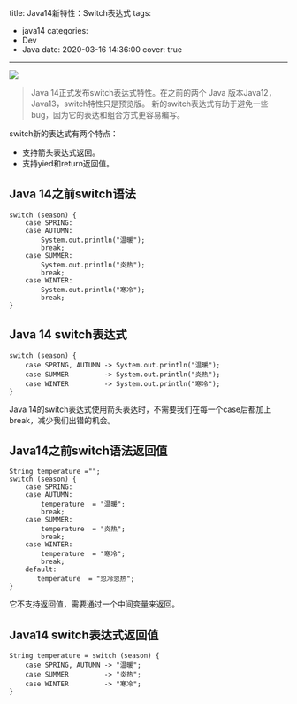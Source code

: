 title: Java14新特性：Switch表达式
tags:
  - java14
categories:
  - Dev
  - Java
date: 2020-03-16 14:36:00
cover: true

---

![](https://cdn.jsdelivr.net/gh/coder-lida/CDN/img/java.png)
<!-- more -->
>Java 14正式发布switch表达式特性。在之前的两个 Java 版本Java12，Java13，switch特性只是预览版。
新的switch表达式有助于避免一些bug，因为它的表达和组合方式更容易编写。

switch新的表达式有两个特点：
* 支持箭头表达式返回。
* 支持yied和return返回值。
## Java 14之前switch语法
```
switch (season) {
    case SPRING:
    case AUTUMN:
        System.out.println("温暖");
        break;
    case SUMMER:
        System.out.println("炎热");
        break;
    case WINTER:
        System.out.println("寒冷");
        break;
}
```

## Java 14 switch表达式
```
switch (season) {
    case SPRING, AUTUMN -> System.out.println("温暖");
    case SUMMER         -> System.out.println("炎热");
    case WINTER         -> System.out.println("寒冷");
}
```
Java 14的switch表达式使用箭头表达时，不需要我们在每一个case后都加上break，减少我们出错的机会。

## Java14之前switch语法返回值
```
String temperature ="";
switch (season) {
    case SPRING:
    case AUTUMN:
        temperature  = "温暖";
        break;
    case SUMMER:
        temperature  = "炎热";
        break;
    case WINTER:
        temperature  = "寒冷";
        break;
    default:
       temperature  = "忽冷忽热";
}
```
它不支持返回值，需要通过一个中间变量来返回。

## Java14 switch表达式返回值
```
String temperature = switch (season) {
    case SPRING, AUTUMN -> "温暖";
    case SUMMER         -> "炎热";
    case WINTER         -> "寒冷";
}
```